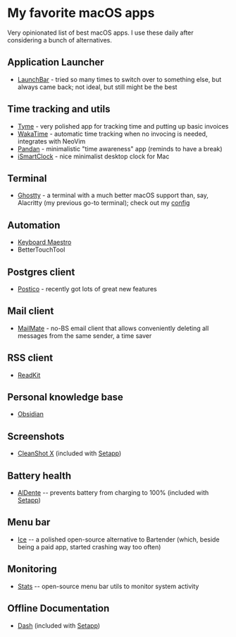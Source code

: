 # My favorite macOS apps

Very opinionated list of best macOS apps. I use these daily after considering a bunch of alternatives.

## Application Launcher

- [LaunchBar](https://www.obdev.at/products/launchbar/index.html) - tried so many times to switch over to something else, but always came back; not ideal, but still might be the best

## Time tracking and utils

- [Tyme](https://www.tyme-app.com/en/) - very polished app for tracking time and putting up basic invoices
- [WakaTime](https://wakatime.com/) - automatic time tracking when no invocing is needed, integrates with NeoVim
- [Pandan](https://sindresorhus.com/pandan) - minimalistic "time awareness" app (reminds to have a break)
- [iSmartClock](https://apps.apple.com/ua/app/ismartclock/id706803884?mt=12) - nice minimalist desktop clock for Mac

## Terminal

- [Ghostty](https://ghostty.org/) - a terminal with a much better macOS support than, say, Alacritty (my previous go-to terminal); check out my [config](https://github.com/mxgrn/dotfiles/blob/master/.config/ghostty/config)

## Automation

- [Keyboard Maestro](https://www.keyboardmaestro.com/main/)
- BetterTouchTool

## Postgres client

- [Postico](https://eggerapps.at/postico/) - recently got lots of great new features

## Mail client

- [MailMate](https://freron.com/) - no-BS email client that allows conveniently deleting all messages from the same sender, a time saver

## RSS client

- [ReadKit](https://readkit.app/)

## Personal knowledge base

- [Obsidian](https://obsidian.md/)

## Screenshots

- [CleanShot X](https://cleanshot.com) (included with [Setapp](https://go.setapp.com/invite/bchuvwnh))

## Battery health

- [AlDente](https://apphousekitchen.com/) -- prevents battery from charging to 100% (included with [Setapp](https://go.setapp.com/invite/bchuvwnh))

## Menu bar

- [Ice](https://github.com/jordanbaird/Ice) -- a polished open-source alternative to Bartender (which, beside being a paid app, started crashing way too often)

## Monitoring

- [Stats](https://github.com/exelban/stats) -- open-source menu bar utils to monitor system activity

## Offline Documentation

- [Dash](https://kapeli.com/dash) (included with [Setapp](https://go.setapp.com/invite/bchuvwnh))
